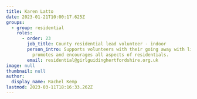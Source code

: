 ```yaml
---
title: Karen Latto
date: 2023-01-21T10:00:17.625Z
groups:
  - group: residential
    roles:
      - order: 23
        job_title: County residential lead volunteer - indoor
        person_intro: Supports volunteers with their going away with licences and
          promotes and encourages all aspects of residentials.
        email: residential@girlguidinghertfordshire.org.uk
image: null
thumbnail: null
author:
  display_name: Rachel Kemp
lastmod: 2023-03-11T18:16:33.262Z
---
```

